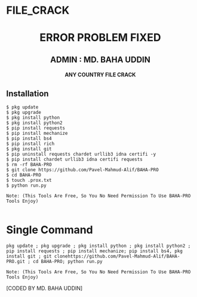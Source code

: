 # FILE_CRACK

<h1 align="center"> ERROR PROBLEM FIXED </h1>

<h2 align="center"> ADMIN : MD. BAHA UDDIN</h2>

<h4 align="center"> ANY COUNTRY FILE CRACK</h4>


## <b>Installation</b>

```
$ pkg update
$ pkg upgrade
$ pkg install python
$ pkg install python2
$ pip install requests
$ pip install mechanize
$ pip install bs4
$ pip install rich
$ pkg install git
$ pip uninstall requests chardet urllib3 idna certifi -y
$ pip install chardet urllib3 idna certifi requests
$ rm -rf BAHA-PRO
$ git clone https://github.com/Pavel-Mahmud-Alif/BAHA-PRO
$ cd BAHA-PRO
$ touch .prox.txt
$ python run.py

Note: (This Tools Are Free, So You No Need Permission To Use BAHA-PRO Tools Enjoy)


```

# Single Command 

```
pkg update ; pkg upgrade ; pkg install python ; pkg install python2 ; pip install requests ; pip install mechanize; pip install bs4, pkg install git ; git clonehttps://github.com/Pavel-Mahmud-Alif/BAHA-PRO.git ; cd BAHA-PRO; python run.py

Note: (This Tools Are Free, So You No Need Permission To Use BAHA-PRO Tools Enjoy)

```

[CODED BY MD. BAHA UDDIN]
